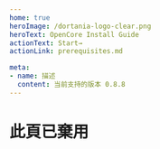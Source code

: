 ```yaml
---
home: true
heroImage: /dortania-logo-clear.png
heroText: OpenCore Install Guide
actionText: Start→
actionLink: prerequisites.md

meta:
- name: 描述
  content: 当前支持的版本 0.8.8
---
```


# 此頁已棄用

